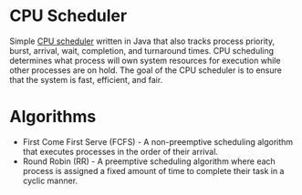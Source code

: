 # CPU Scheduler 
Simple [CPU scheduler](https://en.wikipedia.org/wiki/Scheduling_(computing)) written in Java that also tracks process priority, burst, arrival, wait, completion, and turnaround times. CPU scheduling determines what process will own system resources for execution while other processes are on hold. The goal of the CPU scheduler is to ensure that the system is fast, efficient, and fair. 

# Algorithms
- First Come First Serve (FCFS) - A non-preemptive scheduling algorithm that executes processes in the order of their arrival.
- Round Robin (RR) - A preemptive scheduling algorithm where each process is assigned a fixed amount of time to complete their task in a cyclic manner.

